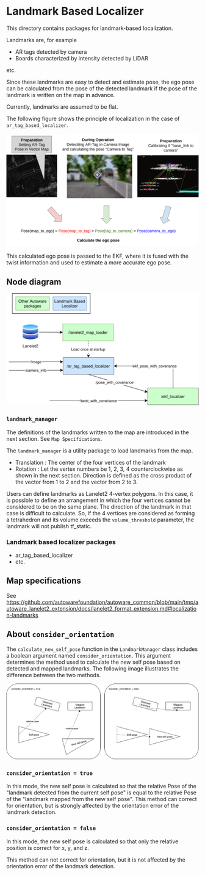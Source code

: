 # Landmark Based Localizer

This directory contains packages for landmark-based localization.

Landmarks are, for example

- AR tags detected by camera
- Boards characterized by intensity detected by LiDAR

etc.

Since these landmarks are easy to detect and estimate pose, the ego pose can be calculated from the pose of the detected landmark if the pose of the landmark is written on the map in advance.

Currently, landmarks are assumed to be flat.

The following figure shows the principle of localization in the case of `ar_tag_based_localizer`.

![principle](./doc_image/principle.png)

This calculated ego pose is passed to the EKF, where it is fused with the twist information and used to estimate a more accurate ego pose.

## Node diagram

![node diagram](./doc_image/node_diagram.drawio.svg)

### `landmark_manager`

The definitions of the landmarks written to the map are introduced in the next section. See `Map Specifications`.

The `landmark_manager` is a utility package to load landmarks from the map.

- Translation : The center of the four vertices of the landmark
- Rotation : Let the vertex numbers be 1, 2, 3, 4 counterclockwise as shown in the next section. Direction is defined as the cross product of the vector from 1 to 2 and the vector from 2 to 3.

Users can define landmarks as Lanelet2 4-vertex polygons.
In this case, it is possible to define an arrangement in which the four vertices cannot be considered to be on the same plane. The direction of the landmark in that case is difficult to calculate.
So, if the 4 vertices are considered as forming a tetrahedron and its volume exceeds the `volume_threshold` parameter, the landmark will not publish tf_static.

### Landmark based localizer packages

- ar_tag_based_localizer
- etc.

## Map specifications

See <https://github.com/autowarefoundation/autoware_common/blob/main/tmp/autoware_lanelet2_extension/docs/lanelet2_format_extension.md#localization-landmarks>

## About `consider_orientation`

The `calculate_new_self_pose` function in the `LandmarkManager` class includes a boolean argument named `consider_orientation`. This argument determines the method used to calculate the new self pose based on detected and mapped landmarks. The following image illustrates the difference between the two methods.

![consider_orientation_figure](./doc_image/consider_orientation.drawio.svg)

### `consider_orientation = true`

In this mode, the new self pose is calculated so that the relative Pose of the "landmark detected from the current self pose" is equal to the relative Pose of the "landmark mapped from the new self pose".
This method can correct for orientation, but is strongly affected by the orientation error of the landmark detection.

### `consider_orientation = false`

In this mode, the new self pose is calculated so that only the relative position is correct for x, y, and z.

This method can not correct for orientation, but it is not affected by the orientation error of the landmark detection.
